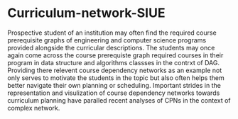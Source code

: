 # Curriculum-network-SIUE
Prospective student of an institution may often find the required course prerequisite graphs of engineering and computer science programs provided alongside the curricular descriptions. The students may once again come across the course prerequiste graph required courses in their program in data structure and algorithms classses in the contrxt of DAG.
Providing there relevent course dependency networks as an example not only serves to motivate the students in the topic but also often helps them better navigate their own planning or scheduling.
Important strides in the representation and visulization of course dependency networks towards curriculum planning have paralled recent analyses of CPNs in the context of complex network.
